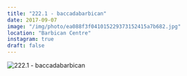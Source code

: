 ```yaml
---
title: "222.1 - baccadabarbican"
date: 2017-09-07
image: "/img/photo/ea088f3f041015229373152415a7b682.jpg"
location: "Barbican Centre"
instagram: true
draft: false
---
```


![222.1 - baccadabarbican](/img/photo/ea088f3f041015229373152415a7b682.jpg)

